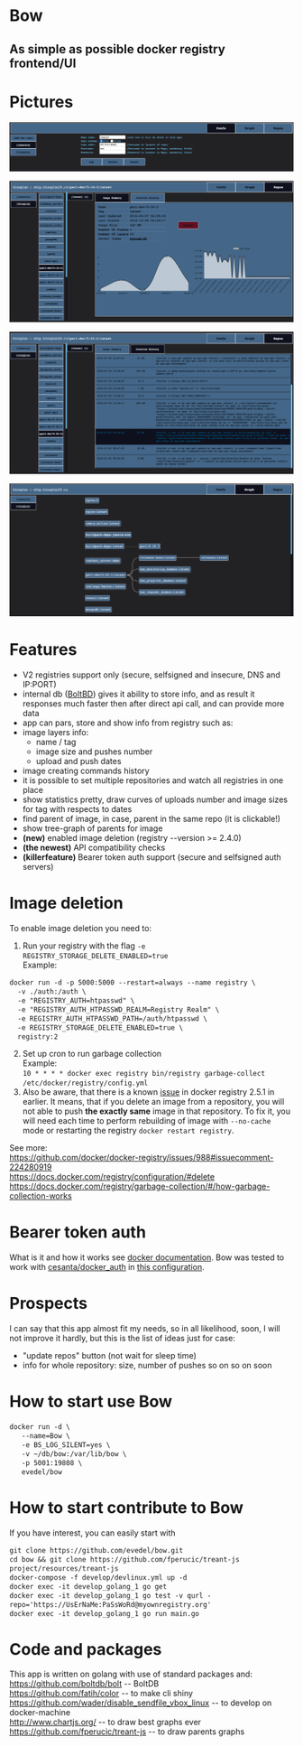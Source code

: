 Bow
==
## As simple as possible docker registry frontend/UI

Pictures
==
![](develop/conf.png)  

![](develop/info.png)

![](develop/history.png)

![](develop/parents.png)

Features
==  
- V2 registries support only (secure, selfsigned and insecure, DNS and IP:PORT)
- internal db ([BoltBD](https://github.com/boltdb/bolt)) gives it ability to store info, and as result it responses much faster then after direct api call, and can provide more data
- app can pars, store and show info from registry such as:
 - image layers info:
   - name / tag
   - image size and pushes number
   - upload and push dates
 - image creating commands history
- it is possible to set multiple repositories and watch all registries in one place
- show statistics pretty, draw curves of uploads number and image sizes for tag with respects to dates
- find parent of image, in case, parent in the same repo (it is clickable!)
- show tree-graph of parents for image
- __(new)__ enabled image deletion (registry --version >= 2.4.0)
- __(the newest)__ API compatibility checks
- __(killerfeature)__ Bearer token auth support (secure and selfsigned auth servers)

Image deletion
==
To enable image deletion you need to:  
1. Run your registry with the flag `-e REGISTRY_STORAGE_DELETE_ENABLED=true`  
Example:  
```
docker run -d -p 5000:5000 --restart=always --name registry \
  -v ./auth:/auth \
  -e "REGISTRY_AUTH=htpasswd" \
  -e "REGISTRY_AUTH_HTPASSWD_REALM=Registry Realm" \
  -e REGISTRY_AUTH_HTPASSWD_PATH=/auth/htpasswd \
  -e REGISTRY_STORAGE_DELETE_ENABLED=true \
  registry:2
```  
2. Set up cron to run garbage collection  
Example:  
`10 * * * * docker exec registry bin/registry garbage-collect /etc/docker/registry/config.yml`  
3. Also be aware, that there is a known [issue](https://github.com/docker/distribution/issues/1939) in docker registry 2.5.1 in earlier. It means, that if you delete an image from a repository, you will not able to push __the exactly same__ image in that repository. To fix it, you will need each time to perform rebuilding of image with `--no-cache` mode or restarting the registry `docker restart registry`.

See more:  
https://github.com/docker/docker-registry/issues/988#issuecomment-224280919  
https://docs.docker.com/registry/configuration/#delete  
https://docs.docker.com/registry/garbage-collection/#/how-garbage-collection-works

Bearer token auth
==
What is it and how it works see [docker documentation](https://docs.docker.com/registry/spec/auth/token/).
Bow was tested to work with [cesanta/docker_auth](https://github.com/cesanta/docker_auth) in [this configuration](develop/devcompose.yml).

Prospects
==
I can say that this app almost fit my needs, so in all likelihood, soon, I will not improve it hardly, but this is the list of ideas just for case:  
- "update repos" button (not wait for sleep time)
- info for whole repository: size, number of pushes so on so on soon

How to start use Bow
==
```
docker run -d \
   --name=Bow \
   -e BS_LOG_SILENT=yes \
   -v ~/db/bow:/var/lib/bow \
   -p 5001:19808 \
   evedel/bow
```
How to start contribute to Bow
==
If you have interest, you can easily start with
```
git clone https://github.com/evedel/bow.git
cd bow && git clone https://github.com/fperucic/treant-js project/resources/treant-js
docker-compose -f develop/devlinux.yml up -d
docker exec -it develop_golang_1 go get
docker exec -it develop_golang_1 go test -v qurl -repo='https://UsErNaMe:PaSsWoRd@myownregistry.org'
docker exec -it develop_golang_1 go run main.go
```
Code and packages
==
This app is written on golang with use of standard packages and:  
https://github.com/boltdb/bolt -- BoltDB  
https://github.com/fatih/color -- to make cli shiny  
https://github.com/wader/disable_sendfile_vbox_linux -- to develop on docker-machine  
http://www.chartjs.org/ -- to draw best graphs ever  
https://github.com/fperucic/treant-js -- to draw parents graphs  

